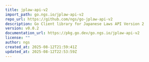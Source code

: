 ```yaml
---
title: jplaw-api-v2
import_path: go.ngs.io/jplaw-api-v2
repo_url: https://github.com/ngs/go-jplaw-api-v2
description: Go Client library for Japanese Laws API Version 2
version: v0.0.2
documentation_url: https://pkg.go.dev/go.ngs.io/jplaw-api-v2
license: ""
author: ngs
created_at: 2025-08-12T21:59:41Z
updated_at: 2025-08-12T22:53:59Z
---
```

